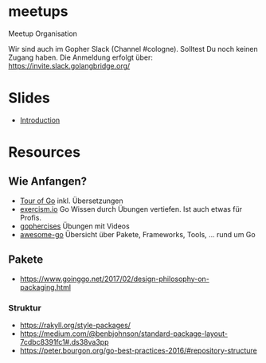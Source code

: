 # meetups

Meetup Organisation

Wir sind auch im Gopher Slack (Channel #cologne). Solltest Du noch keinen Zugang haben. Die Anmeldung erfolgt über: https://invite.slack.golangbridge.org/


# Slides

* [Introduction](http://go-talks.appspot.com/github.com/gocologne/meetups/00_introduction/introduction.slide)

# Resources

## Wie Anfangen?

* [Tour of Go](https://tour.golang.org/welcome/2) inkl. Übersetzungen
* [exercism.io](http://exercism.io/languages/go/about) Go Wissen durch Übungen vertiefen. Ist auch etwas für Profis.
* [gophercises](https://gophercises.com/) Übungen mit Videos
* [awesome-go](https://awesome-go.com/) Übersicht über Pakete, Frameworks, Tools, ... rund um Go

## Pakete

* https://www.goinggo.net/2017/02/design-philosophy-on-packaging.html

### Struktur
* https://rakyll.org/style-packages/
* https://medium.com/@benbjohnson/standard-package-layout-7cdbc8391fc1#.ds38va3pp
* https://peter.bourgon.org/go-best-practices-2016/#repository-structure
